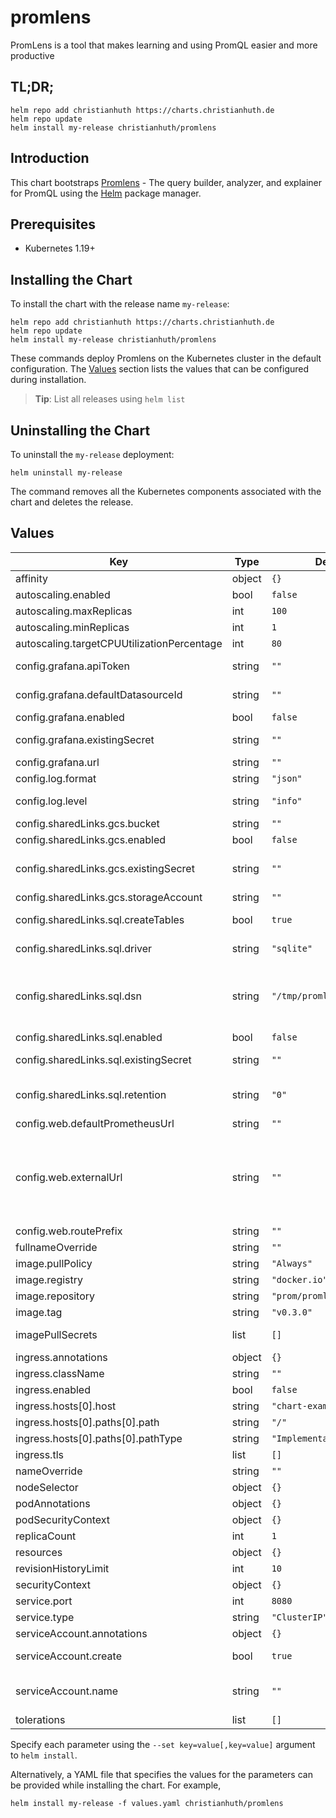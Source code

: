 # promlens

PromLens is a tool that makes learning and using PromQL easier and more productive

## TL;DR;

```console
helm repo add christianhuth https://charts.christianhuth.de
helm repo update
helm install my-release christianhuth/promlens
```

## Introduction

This chart bootstraps [Promlens](https://github.com/prometheus/promlens) - The query builder, analyzer, and explainer for PromQL using the [Helm](https://helm.sh) package manager.

## Prerequisites

- Kubernetes 1.19+

## Installing the Chart

To install the chart with the release name `my-release`:

```console
helm repo add christianhuth https://charts.christianhuth.de
helm repo update
helm install my-release christianhuth/promlens
```

These commands deploy Promlens on the Kubernetes cluster in the default configuration. The [Values](#values) section lists the values that can be configured during installation.

> **Tip**: List all releases using `helm list`

## Uninstalling the Chart

To uninstall the `my-release` deployment:

```console
helm uninstall my-release
```

The command removes all the Kubernetes components associated with the chart and deletes the release.

## Values

| Key | Type | Default | Description |
|-----|------|---------|-------------|
| affinity | object | `{}` | Affinity settings for pod assignment |
| autoscaling.enabled | bool | `false` |  |
| autoscaling.maxReplicas | int | `100` |  |
| autoscaling.minReplicas | int | `1` |  |
| autoscaling.targetCPUUtilizationPercentage | int | `80` |  |
| config.grafana.apiToken | string | `""` | The auth token to pass to the Grafana API, see https://grafana.com/docs/grafana/latest/http_api/auth/ |
| config.grafana.defaultDatasourceId | string | `""` | The default Grafana datasource ID to use (overrides Grafana's own default). |
| config.grafana.enabled | bool | `false` | Enable integration with Grafana |
| config.grafana.existingSecret | string | `""` | An existing secret containing the auth token, key needs to be api-token |
| config.grafana.url | string | `""` | The URL of your Grafana installation |
| config.log.format | string | `"json"` | Output format of log messages. One of: [logfmt, json] |
| config.log.level | string | `"info"` | Only log messages with the given severity or above. One of: [debug, info, warn, error] |
| config.sharedLinks.gcs.bucket | string | `""` | Name of the GCS bucket for storing shared links |
| config.sharedLinks.gcs.enabled | bool | `false` | Enable Link Sharing via Google Storage Bucket |
| config.sharedLinks.gcs.existingSecret | string | `""` | An existing secret containing the credentials for the storage-account as json, key needs to be gcs-cred.json |
| config.sharedLinks.gcs.storageAccount | string | `""` | Google Cloud Storage Account key |
| config.sharedLinks.sql.createTables | bool | `true` | Whether to automatically create the required tables when using a SQL database for shared links. |
| config.sharedLinks.sql.driver | string | `"sqlite"` | The SQL driver to use for storing shared links in a SQL database. Supported values: [mysql, sqlite]. |
| config.sharedLinks.sql.dsn | string | `"/tmp/promlens-links.db"` | SQL Data Source Name when using a SQL database to shared links (see https://github.com/go-sql-driver/mysql#dsn-data-source-name) for MySQL, https://github.com/glebarez/go-sqlite#example for SQLite) |
| config.sharedLinks.sql.enabled | bool | `false` | Enable Link Sharing via SQL database |
| config.sharedLinks.sql.existingSecret | string | `""` | An existing secret containing the dsn for the link storage backend, key needs to be dsn |
| config.sharedLinks.sql.retention | string | `"0"` | The maximum retention time for shared links when using a SQL database (e.g. '10m', '12h'). Set to 0 for infinite retention. |
| config.web.defaultPrometheusUrl | string | `""` | The default Prometheus URL to load PromLens with. |
| config.web.externalUrl | string | `""` | The URL under which PromLens is externally reachable (for example, if PromLens is served via a reverse proxy). Used for generating relative and absolute links back to PromLens itself. If the URL has a path portion, it will be used to prefix all HTTP endpoints served by PromLens. If omitted, relevant URL components will be derived automatically. |
| config.web.routePrefix | string | `""` |  |
| fullnameOverride | string | `""` | String to fully override `"promlens.fullname"` |
| image.pullPolicy | string | `"Always"` | image pull policy |
| image.registry | string | `"docker.io"` | image registory |
| image.repository | string | `"prom/promlens"` | image repository |
| image.tag | string | `"v0.3.0"` | Overrides the image tag |
| imagePullSecrets | list | `[]` | If defined, uses a Secret to pull an image from a private Docker registry or repository. |
| ingress.annotations | object | `{}` | Annotations to add to the ingress |
| ingress.className | string | `""` | Ingress class name |
| ingress.enabled | bool | `false` | Enable ingress |
| ingress.hosts[0].host | string | `"chart-example.local"` |  |
| ingress.hosts[0].paths[0].path | string | `"/"` |  |
| ingress.hosts[0].paths[0].pathType | string | `"ImplementationSpecific"` |  |
| ingress.tls | list | `[]` |  |
| nameOverride | string | `""` | Provide a name in place of `promlens` |
| nodeSelector | object | `{}` | Node labels for pod assignment |
| podAnnotations | object | `{}` | Annotations to be added to exporter pods |
| podSecurityContext | object | `{}` | Pod-level security context |
| replicaCount | int | `1` | Number of replicas |
| resources | object | `{}` | Resource limits and requests for the pods. |
| revisionHistoryLimit | int | `10` | The number of old ReplicaSets to retain |
| securityContext | object | `{}` | container-level security context |
| service.port | int | `8080` | Kubernetes port where service is exposed |
| service.type | string | `"ClusterIP"` | Kubernetes service type |
| serviceAccount.annotations | object | `{}` | Annotations to add to the service account |
| serviceAccount.create | bool | `true` | Specifies whether a service account should be created |
| serviceAccount.name | string | `""` | The name of the service account to use. If not set and create is true, a name is generated using the fullname template |
| tolerations | list | `[]` | Toleration labels for pod assignment |

Specify each parameter using the `--set key=value[,key=value]` argument to `helm install`.

Alternatively, a YAML file that specifies the values for the parameters can be provided while installing the chart. For example,

```console
helm install my-release -f values.yaml christianhuth/promlens
```
